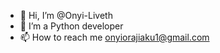 - 👋 Hi, I’m @Onyi-Liveth
- 👀 I’m a Python developer
- 📫 How to reach me onyiorajiaku1@gmail.com

<!---
Onyi-Liveth/Onyi-Liveth is a ✨ special ✨ repository because its `README.md` (this file) appears on your GitHub profile.
You can click the Preview link to take a look at your changes.
--->
